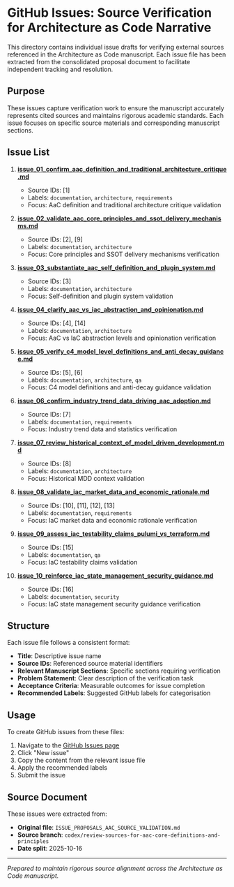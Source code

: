 # GitHub Issues: Source Verification for Architecture as Code Narrative

This directory contains individual issue drafts for verifying external sources referenced in the Architecture as Code manuscript. Each issue file has been extracted from the consolidated proposal document to facilitate independent tracking and resolution.

## Purpose

These issues capture verification work to ensure the manuscript accurately represents cited sources and maintains rigorous academic standards. Each issue focuses on specific source materials and corresponding manuscript sections.

## Issue List

1. **[issue_01_confirm_aac_definition_and_traditional_architecture_critique.md](./issue_01_confirm_aac_definition_and_traditional_architecture_critique.md)**
   - Source IDs: [1]
   - Labels: `documentation`, `architecture`, `requirements`
   - Focus: AaC definition and traditional architecture critique validation

2. **[issue_02_validate_aac_core_principles_and_ssot_delivery_mechanisms.md](./issue_02_validate_aac_core_principles_and_ssot_delivery_mechanisms.md)**
   - Source IDs: [2], [9]
   - Labels: `documentation`, `architecture`
   - Focus: Core principles and SSOT delivery mechanisms verification

3. **[issue_03_substantiate_aac_self_definition_and_plugin_system.md](./issue_03_substantiate_aac_self_definition_and_plugin_system.md)**
   - Source IDs: [3]
   - Labels: `documentation`, `architecture`
   - Focus: Self-definition and plugin system validation

4. **[issue_04_clarify_aac_vs_iac_abstraction_and_opinionation.md](./issue_04_clarify_aac_vs_iac_abstraction_and_opinionation.md)**
   - Source IDs: [4], [14]
   - Labels: `documentation`, `architecture`
   - Focus: AaC vs IaC abstraction levels and opinionation verification

5. **[issue_05_verify_c4_model_level_definitions_and_anti_decay_guidance.md](./issue_05_verify_c4_model_level_definitions_and_anti_decay_guidance.md)**
   - Source IDs: [5], [6]
   - Labels: `documentation`, `architecture`, `qa`
   - Focus: C4 model definitions and anti-decay guidance validation

6. **[issue_06_confirm_industry_trend_data_driving_aac_adoption.md](./issue_06_confirm_industry_trend_data_driving_aac_adoption.md)**
   - Source IDs: [7]
   - Labels: `documentation`, `requirements`
   - Focus: Industry trend data and statistics verification

7. **[issue_07_review_historical_context_of_model_driven_development.md](./issue_07_review_historical_context_of_model_driven_development.md)**
   - Source IDs: [8]
   - Labels: `documentation`, `architecture`
   - Focus: Historical MDD context validation

8. **[issue_08_validate_iac_market_data_and_economic_rationale.md](./issue_08_validate_iac_market_data_and_economic_rationale.md)**
   - Source IDs: [10], [11], [12], [13]
   - Labels: `documentation`, `requirements`
   - Focus: IaC market data and economic rationale verification

9. **[issue_09_assess_iac_testability_claims_pulumi_vs_terraform.md](./issue_09_assess_iac_testability_claims_pulumi_vs_terraform.md)**
   - Source IDs: [15]
   - Labels: `documentation`, `qa`
   - Focus: IaC testability claims validation

10. **[issue_10_reinforce_iac_state_management_security_guidance.md](./issue_10_reinforce_iac_state_management_security_guidance.md)**
    - Source IDs: [16]
    - Labels: `documentation`, `security`
    - Focus: IaC state management security guidance verification

## Structure

Each issue file follows a consistent format:
- **Title**: Descriptive issue name
- **Source IDs**: Referenced source material identifiers
- **Relevant Manuscript Sections**: Specific sections requiring verification
- **Problem Statement**: Clear description of the verification task
- **Acceptance Criteria**: Measurable outcomes for issue completion
- **Recommended Labels**: Suggested GitHub labels for categorisation

## Usage

To create GitHub issues from these files:
1. Navigate to the [GitHub Issues page](https://github.com/Geonitab/architecture_as_code/issues)
2. Click "New issue"
3. Copy the content from the relevant issue file
4. Apply the recommended labels
5. Submit the issue

## Source Document

These issues were extracted from:
- **Original file**: `ISSUE_PROPOSALS_AAC_SOURCE_VALIDATION.md`
- **Source branch**: `codex/review-sources-for-aac-core-definitions-and-principles`
- **Date split**: 2025-10-16

---

*Prepared to maintain rigorous source alignment across the Architecture as Code manuscript.*
